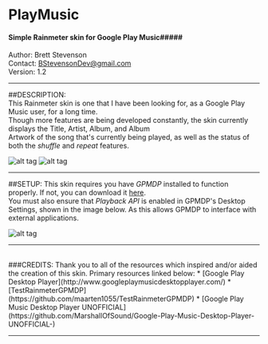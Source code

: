 # PlayMusic
#### Simple Rainmeter skin for Google Play Music#####

  Author: Brett Stevenson  
  Contact: BStevensonDev@gmail.com  
  Version: 1.2

*********************************************************************************************************
   
##DESCRIPTION:  
  This Rainmeter skin is one that I have been looking for, as a Google Play Music user, for a long time.  
  Though more features are being developed constantly, the skin currently displays the Title, Artist, Album, and Album  
  Artwork of the song that's currently being played, as well as the status of both the *shuffle* and *repeat* features.  
  
   ![alt tag](https://github.com/JonSn0w/PlayMusic/blob/master/Preview/LandscapePreview.png)  ![alt tag](https://github.com/JonSn0w/PlayMusic/blob/master/Preview/SquarePreview.png)
   
*********************************************************************************************************  
  
##SETUP:
  This skin requires you have *GPMDP* installed to function properly. If not, you can download it [here](http://www.googleplaymusicdesktopplayer.com/).   
  You must also ensure that *Playback API* is enabled in GPMDP's Desktop Settings, shown in the image below. 
  As this allows GPMDP to interface with external applications.   
    
  ![alt tag](https://github.com/JonSn0w/PlayMusic/blob/master/Preview/SetupImg.png)
  
*********************************************************************************************************
<br>
###CREDITS:  
Thank you to all of the resources which inspired and/or aided the creation of this skin.  
  Primary resources linked below:  
  * [Google Play Desktop Player](http://www.googleplaymusicdesktopplayer.com/)   
  * [TestRainmeterGPMDP](https://github.com/maarten1055/TestRainmeterGPMDP)  
  * [Google Play Music Desktop Player UNOFFICIAL](https://github.com/MarshallOfSound/Google-Play-Music-Desktop-Player-UNOFFICIAL-)  

*********************************************************************************************************
